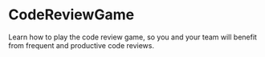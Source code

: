 # CodeReviewGame
Learn how to play the code review game, so you and your team will benefit from frequent and productive code reviews.
